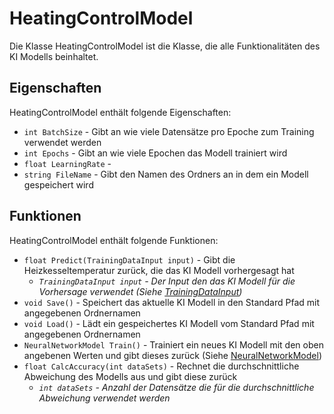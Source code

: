 # HeatingControlModel

Die Klasse HeatingControlModel ist die Klasse, die alle Funktionalitäten des KI Modells beinhaltet.

## Eigenschaften

HeatingControlModel enthält folgende Eigenschaften:

- `int BatchSize` - Gibt an wie viele Datensätze pro Epoche zum Training verwendet werden
- `int Epochs` - Gibt an wie viele Epochen das Modell trainiert wird
- `float LearningRate` - 
- `string FileName` - Gibt den Namen des Ordners an in dem ein Modell gespeichert wird

## Funktionen

HeatingControlModel enthält folgende Funktionen:

- `float Predict(TrainingDataInput input)` - Gibt die Heizkesseltemperatur zurück, die das KI Modell vorhergesagt hat
  - *`TrainingDataInput input` - Der Input den das KI Modell für die Vorhersage verwendet (Siehe [TrainingDataInput](./training/training-data-input))*
- `void Save()` - Speichert das aktuelle KI Modell in den Standard Pfad mit angegebenen Ordnernamen
- `void Load()` - Lädt ein gespeichertes KI Modell vom Standard Pfad mit angegebenen Ordnernamen
- `NeuralNetworkModel Train()` - Trainiert ein neues KI Modell mit den oben angebenen Werten und gibt dieses zurück (Siehe [NeuralNetworkModel](./neural-network-model))
- `float CalcAccuracy(int dataSets)` - Rechnet die durchschnittliche Abweichung des Modells aus und gibt diese zurück
  - *`int dataSets` - Anzahl der Datensätze die für die durchschnittliche Abweichung verwendet werden*
